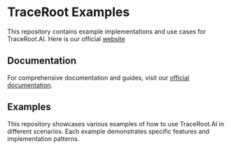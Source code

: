 # TraceRoot Examples

This repository contains example implementations and use cases for TraceRoot.AI. Here is our official [website](https://traceroot.ai/)

## Documentation

For comprehensive documentation and guides, visit our [official documentation](https://docs.traceroot.ai/).

## Examples

This repository showcases various examples of how to use TraceRoot.AI in different scenarios. Each example demonstrates specific features and implementation patterns.